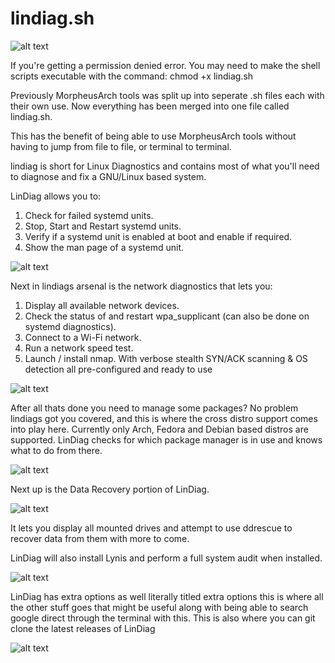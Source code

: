 # lindiag.sh
![alt text](https://i.imgur.com/CVdNfjL.png)

If you're getting a permission denied error. You may need to make the shell scripts executable with the command:
chmod +x lindiag.sh

Previously MorpheusArch tools was split up into seperate .sh files each with their own use. Now everything has been merged into one file called lindiag.sh.

This has the benefit of being able to use MorpheusArch tools without having to jump from file to file, or terminal to terminal.

lindiag is short for Linux Diagnostics and contains most of what you'll need to diagnose and fix a GNU/Linux based system.

LinDiag allows you to:

1) Check for failed systemd units.
2) Stop, Start and Restart systemd units.
3) Verify if a systemd unit is enabled at boot and enable if required.
4) Show the man page of a systemd unit.

![alt text](https://i.imgur.com/xpfuCPW.png)

Next in lindiags arsenal is the network diagnostics that lets you:

1) Display all available network devices.
2) Check the status of and restart wpa_supplicant (can also be done on systemd diagnostics).
3) Connect to a Wi-Fi network.
4) Run a network speed test.
5) Launch / install nmap. With verbose stealth SYN/ACK scanning & OS detection all pre-configured and ready to use

![alt text](https://i.imgur.com/AMe3wSc.png)

After all thats done you need to manage some packages? No problem lindiags got you covered, and this is where the cross distro support comes into play here. Currently only Arch, Fedora and Debian based distros are supported. LinDiag checks for which package manager is in use and knows what to do from there.

![alt text](https://i.imgur.com/39EojOo.png)

Next up is the Data Recovery portion of LinDiag.

![alt text](https://i.imgur.com/TbhpzYo.png)

It lets you display all mounted drives and attempt to use ddrescue to recover data from them with more to come.

LinDiag will also install Lynis and perform a full system audit when installed.

![alt text](https://i.imgur.com/cFAmy4D.png)

LinDiag has extra options as well literally titled extra options this is where all the other stuff goes that might be useful along with being able to search google direct through the terminal with this. This is also where you can git clone the latest releases of LinDiag

![alt text](https://i.imgur.com/ru3WLtm.png)

